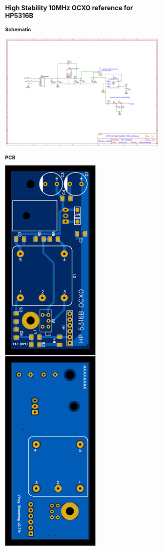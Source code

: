 ## High Stability 10MHz OCXO reference for HP5316B

### Schematic

<img src="https://github.com/vinayshanbhag/HP5316/blob/main/Schematic_HP5316B_7805.svg"/>

### PCB

<img src="https://github.com/vinayshanbhag/HP5316/blob/main/PCB-Front.svg"/> <img src="https://github.com/vinayshanbhag/HP5316/blob/main/PCB-Back.svg"/>
